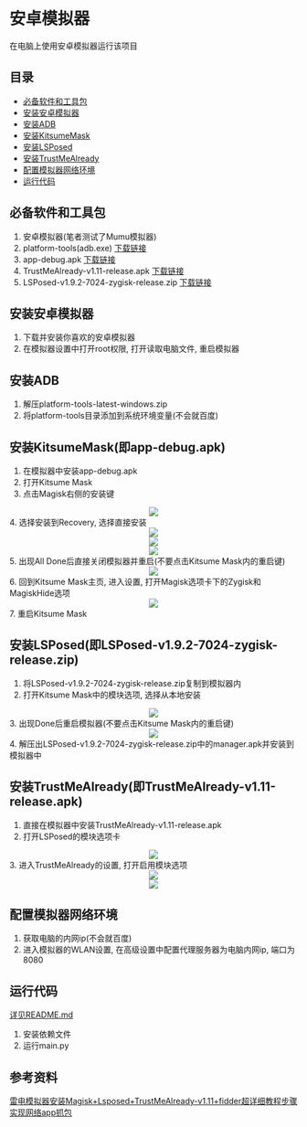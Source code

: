 # 安卓模拟器

在电脑上使用安卓模拟器运行该项目

## 目录

- [必备软件和工具包](#必备软件和工具包)
- [安装安卓模拟器](#安装安卓模拟器)
- [安装ADB](#安装ADB)
- [安装KitsumeMask](#安装KitsumeMask(即app-debug.apk))
- [安装LSPosed](#安装LSPosed(即LSPosed-v1.9.2-7024-zygisk-release.zip))
- [安装TrustMeAlready](#安装TrustMeAlready(即TrustMeAlready-v1.11-release.apk))
- [配置模拟器网络环境](#配置模拟器网络环境)
- [运行代码](#运行代码)

## 必备软件和工具包
1. 安卓模拟器(笔者测试了Mumu模拟器)
2. platform-tools(adb.exe) [下载链接](https://github.com/jhy354/READMEIMAGE/blob/master/XiaoYuanKouSuan/platform-tools-latest-windows.zip)
3. app-debug.apk [下载链接](https://github.com/jhy354/READMEIMAGE/blob/master/XiaoYuanKouSuan/app-debug.apk)
4. TrustMeAlready-v1.11-release.apk [下载链接](https://github.com/jhy354/READMEIMAGE/blob/master/XiaoYuanKouSuan/TrustMeAlready-v1.11-release.apk)
5. LSPosed-v1.9.2-7024-zygisk-release.zip [下载链接](https://github.com/jhy354/READMEIMAGE/blob/master/XiaoYuanKouSuan/LSPosed-v1.9.2-7024-zygisk-release.zip)

## 安装安卓模拟器
1. 下载并安装你喜欢的安卓模拟器
2. 在模拟器设置中打开root权限, 打开读取电脑文件, 重启模拟器

## 安装ADB
1. 解压platform-tools-latest-windows.zip
2. 将platform-tools目录添加到系统环境变量(不会就百度)

## 安装KitsumeMask(即app-debug.apk)
1. 在模拟器中安装app-debug.apk
2. 打开Kitsume Mask
3. 点击Magisk右侧的安装键
<div align=center><img src="https://github.com/jhy354/READMEIMAGE/blob/master/XiaoYuanKouSuan/111.png"></div>
4. 选择安装到Recovery, 选择直接安装
<div align=center><img src="https://github.com/jhy354/READMEIMAGE/blob/master/XiaoYuanKouSuan/222.png"></div>
<div align=center><img src="https://github.com/jhy354/READMEIMAGE/blob/master/XiaoYuanKouSuan/333.png"></div>
<div align=center><img src="https://github.com/jhy354/READMEIMAGE/blob/master/XiaoYuanKouSuan/444.png"></div>
5. 出现All Done后直接关闭模拟器并重启(不要点击Kitsume Mask内的重启键)
<div align=center><img src="https://github.com/jhy354/READMEIMAGE/blob/master/XiaoYuanKouSuan/555.png"></div>
6. 回到Kitsume Mask主页, 进入设置, 打开Magisk选项卡下的Zygisk和MagiskHide选项
<div align=center><img src="https://github.com/jhy354/READMEIMAGE/blob/master/XiaoYuanKouSuan/666.png"></div>
7. 重启Kitsume Mask

## 安装LSPosed(即LSPosed-v1.9.2-7024-zygisk-release.zip)
1. 将LSPosed-v1.9.2-7024-zygisk-release.zip复制到模拟器内
2. 打开Kitsume Mask中的模块选项, 选择从本地安装
<div align=center><img src="https://github.com/jhy354/READMEIMAGE/blob/master/XiaoYuanKouSuan/777.png"></div>
3. 出现Done后重启模拟器(不要点击Kitsume Mask内的重启键)
<div align=center><img src="https://github.com/jhy354/READMEIMAGE/blob/master/XiaoYuanKouSuan/888.png"></div>
4. 解压出LSPosed-v1.9.2-7024-zygisk-release.zip中的manager.apk并安装到模拟器中

## 安装TrustMeAlready(即TrustMeAlready-v1.11-release.apk)
1. 直接在模拟器中安装TrustMeAlready-v1.11-release.apk
2. 打开LSPosed的模块选项卡
<div align=center><img src="https://github.com/jhy354/READMEIMAGE/blob/master/XiaoYuanKouSuan/999.png"></div>
3. 进入TrustMeAlready的设置, 打开启用模块选项
<div align=center><img src="https://github.com/jhy354/READMEIMAGE/blob/master/XiaoYuanKouSuan/10.png"></div>
<div align=center><img src="https://github.com/jhy354/READMEIMAGE/blob/master/XiaoYuanKouSuan/11.png"></div>

## 配置模拟器网络环境
1. 获取电脑的内网ip(不会就百度)
2. 进入模拟器的WLAN设置, 在高级设置中配置代理服务器为电脑内网ip, 端口为8080

## 运行代码
[详见README.md](https://github.com/cr4n5/XiaoYuanKouSuan/blob/main/README.md)
1. 安装依赖文件
2. 运行main.py

## 参考资料
[雷电模拟器安装Magisk+Lsposed+TrustMeAlready-v1.11+fidder超详细教程步骤实现网络app抓包](https://blog.csdn.net/a376299406/article/details/135215301)
